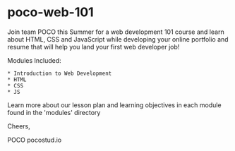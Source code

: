 # poco-web-101 #

Join team POCO this Summer for a web development 101 course and learn about HTML, CSS and JavaScript while developing your online portfolio and resume that will help you land your first web developer job!

Modules Included:

    * Introduction to Web Development
    * HTML
    * CSS
    * JS

Learn more about our lesson plan and learning objectives in each module found in the 'modules' directory

Cheers,
 
POCO
pocostud.io

